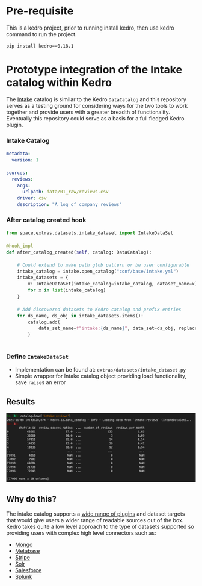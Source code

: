 # Pre-requisite
This is a kedro project, prior to running install kedro, then use kedro command to run the project.

    pip install kedro==0.18.1

# Prototype integration of the Intake catalog within Kedro

The [Intake](https://intake.readthedocs.io/) catalog is similar to the Kedro `DataCatalog` and this repository serves as a testing ground for considering ways for the two tools to work together and provide users with a greater breadth of functionality. Eventually this repository could serve as a basis for a full fledged Kedro plugin.

### Intake Catalog

```yaml
metadata:
  version: 1

sources:
  reviews:
    args:
      urlpath: data/01_raw/reviews.csv
    driver: csv
    description: "A log of company reviews"
```

### After catalog created hook

```python
from space.extras.datasets.intake_dataset import IntakeDataSet

@hook_impl
def after_catalog_created(self, catalog: DataCatalog):

    # Could extend to make path glob pattern or be user configurable
    intake_catalog = intake.open_catalog("conf/base/intake.yml")
    intake_datasets = {
        x: IntakeDataSet(intake_catalog=intake_catalog, dataset_name=x)
        for x in list(intake_catalog)
    }

    # Add discovered datasets to Kedro catalog and prefix entries 
    for ds_name, ds_obj in intake_datasets.items():
        catalog.add(
            data_set_name=f"intake:{ds_name}", data_set=ds_obj, replace=True
        )
    
```

### Define `IntakeDataSet`

- Implementation can be found at: `extras/datasets/intake_dataset.py`
- Simple wrapper for Intake catalog object providing load functionality, save `raise`s an error

## Results

![example](demo.png)

## Why do this?

The intake catalog supports a [wide range of plugins](https://intake.readthedocs.io/en/latest/plugin-directory.html) and dataset targets that would give users a wider range of readable sources out of the box. Kedro takes quite a low level approach to the type of datasets supported so providing users with complex high level connectors such as:

- [Mongo](https://github.com/intake/intake-mongo)
- [Metabase](https://github.com/continuumio/intake-metabase)
- [Stripe](https://github.com/sophiamyang/intake-stripe)
- [Solr](https://github.com/intake/intake-solr)
- [Salesforce](https://github.com/sophiamyang/intake-salesforce)
- [Splunk](https://github.com/intake/intake-splunk) 
